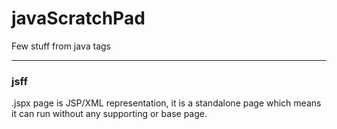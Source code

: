 # javaScratchPad
Few stuff from java tags

<hr/>

<h3> jsff </h3>
<p> .jspx page is JSP/XML representation, it is a standalone page which means it can run without any supporting or base page. </p>
